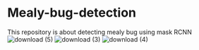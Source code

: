 # Mealy-bug-detection
This repository is about detecting mealy bug using mask RCNN
![download (5)](https://user-images.githubusercontent.com/48018142/66397477-893b3c80-e9f9-11e9-932f-219d87f7d71b.png)
![download (3)](https://user-images.githubusercontent.com/48018142/66397479-893b3c80-e9f9-11e9-963f-1a75f6a01267.png)
![download (4)](https://user-images.githubusercontent.com/48018142/66397480-89d3d300-e9f9-11e9-9ffd-9e29ea6189c6.png)
